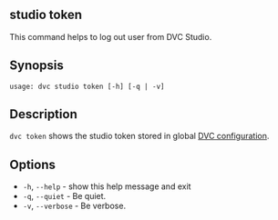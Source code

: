 ## studio token

This command helps to log out user from DVC Studio.

## Synopsis

```usage
usage: dvc studio token [-h] [-q | -v]
```

## Description

`dvc token` shows the studio token stored in global [DVC configuration].

[dvc configuration]:
  /doc/user-guide/project-structure/configuration#config-file-locations

## Options

- `-h`, `--help` - show this help message and exit
- `-q`, `--quiet` - Be quiet.
- `-v`, `--verbose` - Be verbose.
